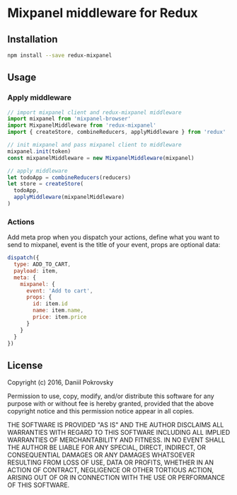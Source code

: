 # Mixpanel middleware for Redux

## Installation
```bash
npm install --save redux-mixpanel
```

## Usage

### Apply middleware
```javascript
// import mixpanel client and redux-mixpanel middleware
import mixpanel from 'mixpanel-browser'
import MixpanelMiddleware from 'redux-mixpanel'
import { createStore, combineReducers, applyMiddleware } from 'redux'

// init mixpanel and pass mixpanel client to middleware
mixpanel.init(token)
const mixpanelMiddleware = new MixpanelMiddleware(mixpanel)

// apply middleware
let todoApp = combineReducers(reducers)
let store = createStore(
  todoApp,
  applyMiddleware(mixpanelMiddleware)
)

```

### Actions
Add meta prop when you dispatch your actions, define what you want to send to mixpanel, event is the title of your event, props are optional data:
```javascript
dispatch({
  type: ADD_TO_CART,
  payload: item,
  meta: {
    mixpanel: {
      event: 'Add to cart',
      props: {
        id: item.id
        name: item.name,
        price: item.price
      }
    }
  }
})
```

## License

Copyright (c) 2016, Daniil Pokrovsky

Permission to use, copy, modify, and/or distribute this software for any purpose with or without fee is hereby granted, provided that the above copyright notice and this permission notice appear in all copies.

THE SOFTWARE IS PROVIDED "AS IS" AND THE AUTHOR DISCLAIMS ALL WARRANTIES WITH REGARD TO THIS SOFTWARE INCLUDING ALL IMPLIED WARRANTIES OF MERCHANTABILITY AND FITNESS. IN NO EVENT SHALL THE AUTHOR BE LIABLE FOR ANY SPECIAL, DIRECT, INDIRECT, OR CONSEQUENTIAL DAMAGES OR ANY DAMAGES WHATSOEVER RESULTING FROM LOSS OF USE, DATA OR PROFITS, WHETHER IN AN ACTION OF CONTRACT, NEGLIGENCE OR OTHER TORTIOUS ACTION, ARISING OUT OF OR IN CONNECTION WITH THE USE OR PERFORMANCE OF THIS SOFTWARE.
